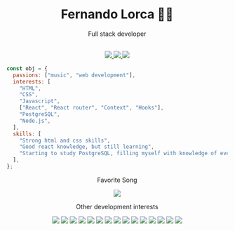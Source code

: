 <div align="center">
    <h1>Fernando Lorca 🐱‍💻</h1>
    <p>Full stack developer</p>
</div>
<br>
<div align="center">
    <a href="https://www.linkedin.com/in/fernando-lorca-pinto-8b459119b/" target="_blank">
        <img src="https://img.shields.io/badge/linkedin-0A66C2?style=for-the-badge&logo=linkedin&logoColor=white" />
    </a href="https://github.com/FernandoLorca?tab=repositories" target="_blank">
    <a href="https://github.com/FernandoLorca?tab=repositories">
        <img src="https://img.shields.io/badge/repositories-181717?style=for-the-badge&logo=github&logoColor=white" />
    </a>
    <a href="mailto:florcapinto@gmail.com">
        <img src="https://img.shields.io/badge/email-EA4335?style=for-the-badge&logo=gmail&logoColor=white" />
    </a>
</div>

```js
const obj = {
  passions: ["music", "web development"],
  interests: [
    "HTML",
    "CSS",
    "Javascript",
    ["React", "React router", "Context", "Hooks"],
    "PostgreSQL",
    "Node.js",
  ],
  skills: [
    "Strong html and css skills",
    "Good react knowledge, but still learning",
    "Starting to study PostgreSQL, filling myself with knowledge of everything that has to do with it.",
  ],
};
```

<div align="center">
    <p>Favorite Song</p>
    <a href="https://open.spotify.com/track/1e1IiUItCGhp8LvU8aZ213?si=fb2980299671434b">
        <img src="https://img.shields.io/badge/spotify-1DB954?style=for-the-badge&logo=spotify&logoColor=white" />
    </a>
</div>

<div align="center">
    <p>Other development interests</p>
        <img src="https://img.shields.io/badge/HTML-E34F26?style=flat-square&logo=html5&logoColor=white" />
        <img src="https://img.shields.io/badge/CSS-1572B6?style=flat-square&logo=css3&logoColor=white" />
        <img src="https://img.shields.io/badge/Javascript-F7DF1E?style=flat-square&logo=javascript&logoColor=black" />
        <img src="https://img.shields.io/badge/React-61DAFB?style=flat-square&logo=javascript&logoColor=black" />
        <img src="https://img.shields.io/badge/ReactRouter-CA4245?style=flat-square&logo=reactrouter&logoColor=white" />
        <img src="https://img.shields.io/badge/Vite-646CFF?style=flat-square&logo=vite&logoColor=white" />
        <img src="https://img.shields.io/badge/GNUBash-4EAA25?style=flat-square&logo=GNUBash&logoColor=white" />
        <img src="https://img.shields.io/badge/Node.js-339933?style=flat-square&logo=node.js&logoColor=white" />
        <img src="https://img.shields.io/badge/npm-CB3837?style=flat-square&logo=npm&logoColor=white" />
        <img src="https://img.shields.io/badge/Linux-FCC624?style=flat-square&logo=linux&logoColor=black" />
        <img src="https://img.shields.io/badge/GNU-A42E2B?style=flat-square&logo=gnu&logoColor=white" />
        <img src="https://img.shields.io/badge/Ubuntu-E95420?style=flat-square&logo=ubuntu&logoColor=white" />
        <img src="https://img.shields.io/badge/Codewars-B1361E?style=flat-square&logo=codewars&logoColor=white" />
        <img src="https://img.shields.io/badge/Discord-5865F2?style=flat-square&logo=discord&logoColor=white" />
        <img src="https://img.shields.io/badge/AdobeXD-FF61F6?style=flat-square&logo=adobexd&logoColor=white" />
</div>
